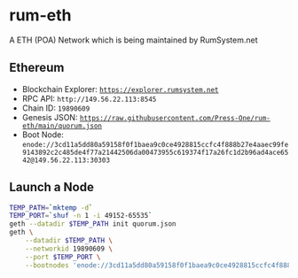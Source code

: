 # rum-eth

A ETH (POA) Network which is being maintained by RumSystem.net


## Ethereum

- Blockchain Explorer: [`https://explorer.rumsystem.net`](https://explorer.rumsystem.net)
- RPC API: `http://149.56.22.113:8545`
- Chain ID: `19890609`
- Genesis JSON: [`https://raw.githubusercontent.com/Press-One/rum-eth/main/quorum.json`](https://raw.githubusercontent.com/Press-One/rum-eth/main/quorum.json)
- Boot Node: `enode://3cd11a5dd80a59158f0f1baea9c0ce4928815ccfc4f888b27e4aaec99fe9143892c2c485de4f77a21442506da00473955c619374f17a26fc1d2b96ad4ace6542@149.56.22.113:30303`


## Launch a Node

```bash
TEMP_PATH=`mktemp -d`
TEMP_PORT=`shuf -n 1 -i 49152-65535`
geth --datadir $TEMP_PATH init quorum.json
geth \
    --datadir $TEMP_PATH \
    --networkid 19890609 \
    --port $TEMP_PORT \
    --bootnodes 'enode://3cd11a5dd80a59158f0f1baea9c0ce4928815ccfc4f888b27e4aaec99fe9143892c2c485de4f77a21442506da00473955c619374f17a26fc1d2b96ad4ace6542@149.56.22.113:30303'
```

